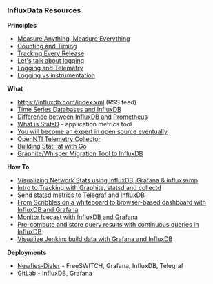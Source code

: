 ### InfluxData Resources

**Principles**

- [Measure Anything, Measure Everything](https://codeascraft.com/2011/02/15/measure-anything-measure-everything/)
- [Counting and Timing](http://code.flickr.net/2008/10/27/counting-timing/)
- [Tracking Every Release](https://codeascraft.com/2010/12/08/track-every-release/)
- [Let's talk about logging](http://dave.cheney.net/2015/11/05/lets-talk-about-logging)
- [Logging and Telemetry](https://peter.bourgon.org/go-in-production/)
- [Logging vs instrumentation](http://peter.bourgon.org/blog/2016/02/07/logging-v-instrumentation.html)

**What**

- https://influxdb.com/index.xml (RSS feed)
- [Time Series Databases and InfluxDB](http://www.xaprb.com/blog/2014/03/02/time-series-databases-influxdb/)
- [Difference between InfluxDB and Prometheus](http://stackoverflow.com/questions/33350314/usecases-influxdb-vs-prometheus)
- [What is StatsD](https://www.datadoghq.com/blog/statsd/) - application metrics tool
- [You will become an expert in open source eventually](https://influxdata.com/blog/do-you-want-to-be-an-open-source-developer/)
- [OpenNTI Telemetry Collector](http://forums.juniper.net/t5/Analytics/Open-Source-Universal-Telemetry-Collector-for-Junos/ba-p/288677)
- [Building StatHat with Go](https://blog.golang.org/building-stathat-with-go)
- [Graphite/Whisper Migration Tool to InfluxDB](https://influxdata.com/blog/graphite-whisper-influxdb-migration-utility-beta/)


**How To**

- [Visualizing Network Stats using InfluxDB, Grafana & influxsnmp](http://lkhill.com/using-influxdb-grafana-to-display-network-statistics/)
- [Intro to Tracking with Graphite, statsd and collectd](https://www.digitalocean.com/community/tutorials/an-introduction-to-tracking-statistics-with-graphite-statsd-and-collectd)
- [Send statsd metrics to Telegraf and InfluxDB](https://influxdata.com/blog/getting-started-with-sending-statsd-metrics-to-telegraf-influxdb/)
- [From Scribbles on a whiteboard to browser-based dashboard with InfluxDB and Grafana](https://www.citrix.com/blogs/2015/11/05/information-radiation-with-influxdb-and-grafana/)
- [Monitor Icecast with InfluxDB and Grafana](https://medium.com/@lePeco/monitor-icecast-and-wowza-listeners-with-dockerized-influxdb-grafana-and-go-6212bb208988#)
- [Pre-compute and store query results with continuous queries in InfluxDB](https://influxdata.com/blog/under-the-hood-with-continuous-queries-part-ii/)
- [Visualize Jenkins build data with Grafana and InfluxDB](http://christoph-burmeister.eu/?p=2887)

**Deployments**

- [Newfies-Dialer](http://www.newfies-dialer.org/live-monitoring-freeswitch-newfies-dialer-with-grafana-influxdb-telegraf/) - FreeSWITCH, Grafana, InfluxDB, Telegraf
- [GitLab](https://about.gitlab.com/2016/02/25/making-gitlab-faster/) - InfluxDB, Grafana


